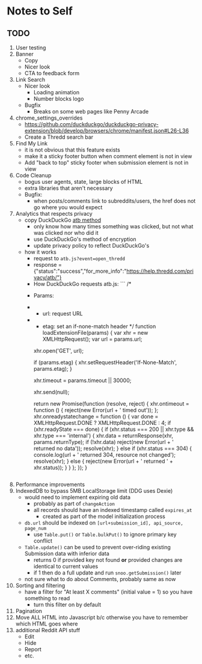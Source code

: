 # Notes to Self
## TODO
1. User testing
1. Banner
    - Copy
    - Nicer look
    - CTA to feedback form
1. Link Search
    - Nicer look
        - Loading animation
        - Number blocks logo
    - Bugfix
        - Breaks on some web pages like Penny Arcade
1. chrome_settings_overrides
    - https://github.com/duckduckgo/duckduckgo-privacy-extension/blob/develop/browsers/chrome/manifest.json#L26-L36
    - Create a Thredd search bar
1. Find My Link
    - it is not obvious that this feature exists
    - make it a sticky footer button when comment element is not in view
    - Add "back to top" sticky footer when submission element is not in view
1. Code Cleanup
    - bogus user agents, state, large blocks of HTML
    - extra libraries that aren't necessary
    - Bugfix:
        - when posts/comments link to subreddits/users, the href does not go where you would expect
1. Analytics that respects privacy
    - copy DuckDuckGo [atb method](https://help.duckduckgo.com/privacy/atb/)
        - only know how many times something was clicked, but not what was clicked nor who did it
        - use DuckDuckGo's method of encryption
        - update privacy policy to reflect DuckDuckGo's
    - how it works
        - request to `atb.js?event=open_thredd`
        - response = {"status":"success","for_more_info":"https://help.thredd.com/privacy/atb/"}
        - How DuckDuckGo requests atb.js: ```
        /*
        * Params:
        *  - url: request URL
        *  - etag: set an if-none-match header
        */
        function loadExtensionFile(params) {
            var xhr = new XMLHttpRequest();
            var url = params.url;

            xhr.open('GET', url);

            if (params.etag) {
                xhr.setRequestHeader('If-None-Match', params.etag);
            }

            xhr.timeout = params.timeout || 30000;

            xhr.send(null);

            return new Promise(function (resolve, reject) {
                xhr.ontimeout = function () {
                    reject(new Error(url + ' timed out'));
                };
                xhr.onreadystatechange = function () {
                    var done = XMLHttpRequest.DONE ? XMLHttpRequest.DONE : 4;
                    if (xhr.readyState === done) {
                        if (xhr.status === 200 || xhr.type && xhr.type === 'internal') {
                            xhr.data = returnResponse(xhr, params.returnType);
                            if (!xhr.data) reject(new Error(url + ' returned no data'));
                            resolve(xhr);
                        } else if (xhr.status === 304) {
                            console.log(url + ' returned 304, resource not changed');
                            resolve(xhr);
                        } else {
                            reject(new Error(url + ' returned ' + xhr.status));
                        }
                    }
                };
            });
        }
        ```
1. Performance improvements
1. IndexedDB to bypass 5MB LocalStorage limit (DDG uses Dexie)
    - would need to implement expiring old data
        - probably as part of `changeAction`
        - all records should have an indexed timestamp called `expires_at`
            - created as part of the model initialization process
    - `db.url` should be indexed on `[url+submission_id], api_source, page_num`
        - use `Table.put()` or `Table.bulkPut()` to ignore primary key conflict
    - `Table.update()` can be used to prevent over-riding existing Submission data with inferior data
        - returns 0 if provided key not found **or** provided changes are identical to current values
        - if 1 then do a full update and run `snoo.getSubmission()` later
    - not sure what to do about Comments, probably same as now
1. Sorting and filtering
    - have a filter for "At least X comments" (initial value = 1) so you have something to read
        - turn this filter on by default
1. Pagination
1. Move ALL HTML into Javascript b/c otherwise you have to remember which HTML goes where
1. additional Reddit API stuff
    - Edit
    - Hide
    - Report
    - etc.

